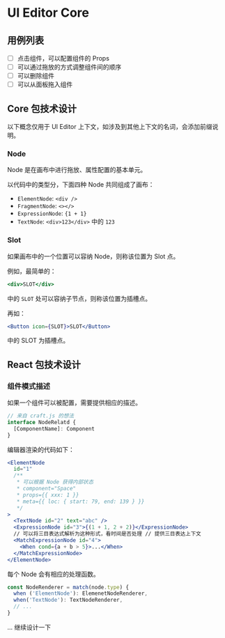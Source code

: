 # UI Editor Core

## 用例列表

- [ ] 点击组件，可以配置组件的 Props
- [ ] 可以通过拖放的方式调整组件间的顺序
- [ ] 可以删除组件
- [ ] 可以从面板拖入组件

## Core 包技术设计

以下概念仅用于 UI Editor 上下文，如涉及到其他上下文的名词，会添加前缀说明。

### Node

Node 是在画布中进行拖放、属性配置的基本单元。

以代码中的类型分，下面四种 Node 共同组成了画布：

- `ElementNode`: `<div />`
- `FragmentNode`: `<></>`
- `ExpressionNode`: `{1 + 1}`
- `TextNode`: `<div>123</div>` 中的 `123`

### Slot

如果画布中的一个位置可以容纳 Node，则称该位置为 Slot 点。

例如，最简单的：

```jsx
<div>SLOT</div>
```

中的 `SLOT` 处可以容纳子节点，则称该位置为插槽点。

再如：

```jsx
<Button icon={SLOT}>SLOT</Button>
```

中的 SLOT 为插槽点。

## React 包技术设计

### 组件模式描述

如果一个组件可以被配置，需要提供相应的描述。

```typescript
// 来自 craft.js 的想法
interface NodeRelatd {
  [ComponentName]: Component
}
```

编辑器渲染的代码如下：

```jsx
<ElementNode
  id="1"
  /**
   * 可以根据 Node 获得内部状态
   * component="Space"
   * props={{ xxx: 1 }}
   * meta={{ loc: { start: 79, end: 139 } }}
   */
>
  <TextNode id="2" text="abc" />
  <ExpressionNode id="3">{(1 + 1, 2 + 2)}</ExpressionNode>
  // 可以将三目表达式解析为这种形式，看时间是否处理 // 提供三目表达上下文
  <MatchExpressionNode id="4">
    <When cond={a + b > 5}>...</When>
  </MatchExpressionNode>
</ElementNode>
```

每个 Node 会有相应的处理函数。

```jsx
const NodeRenderer = match(node.type) {
  when ('ElementNode'): ElemenetNodeRenderer,
  when('TextNode'): TextNodeRenderer,
  // ...
}
```

... 继续设计一下